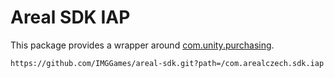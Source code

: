 # Areal SDK IAP

This package provides a wrapper around [com.unity.purchasing](https://docs.unity3d.com/Packages/com.unity.purchasing@4.12/manual/index.html).

```
https://github.com/IMGGames/areal-sdk.git?path=/com.arealczech.sdk.iap
```
